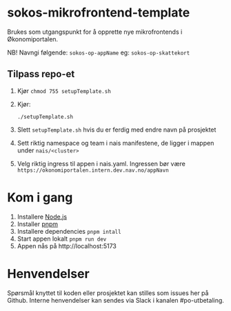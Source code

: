# sokos-mikrofrontend-template

Brukes som utgangspunkt for å opprette nye mikrofrontends i Økonomiportalen.

NB! Navngi følgende: `sokos-op-appName` eg: `sokos-op-skattekort`

## Tilpass repo-et

1. Kjør `chmod 755 setupTemplate.sh`
2. Kjør:
   ```
   ./setupTemplate.sh
   ```
3. Slett `setupTemplate.sh` hvis du er ferdig med endre navn på prosjektet

4. Sett riktig namespace og team i nais manifestene, de ligger i mappen under `nais/<cluster>`
5. Velg riktig ingress til appen i nais.yaml. Ingressen bør være `https://okonomiportalen.intern.dev.nav.no/appNavn`

# Kom i gang

1. Installere [Node.js](https://nodejs.dev/en/)
2. Installer [pnpm](https://pnpm.io/)
3. Installere dependencies `pnpm intall`
4. Start appen lokalt `pnpm run dev`
5. Appen nås på http://localhost:5173

# Henvendelser

Spørsmål knyttet til koden eller prosjektet kan stilles som issues her på Github.
Interne henvendelser kan sendes via Slack i kanalen #po-utbetaling.
